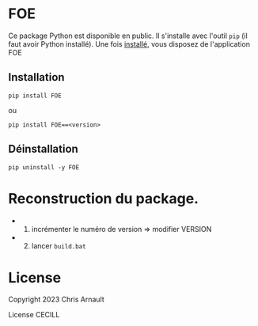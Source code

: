 # FOE

Ce package Python est disponible en public. Il s'installe avec l'outil `pip` (il faut avoir Python installé). Une fois [installé](#installation),
vous disposez de l'application FOE

## Installation

``pip install FOE``

ou

``pip install FOE==<version>``

## Déinstallation

``pip uninstall -y FOE``

# Reconstruction du package.

- 1) incrémenter le numéro de version => modifier VERSION
- 2) lancer `build.bat`

# License

Copyright 2023 Chris Arnault

License CECILL
